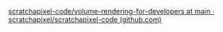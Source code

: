 [scratchapixel-code/volume-rendering-for-developers at main · scratchapixel/scratchapixel-code (github.com)](https://github.com/scratchapixel/scratchapixel-code/tree/main/volume-rendering-for-developers)